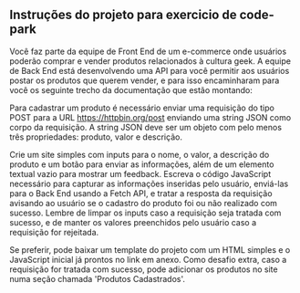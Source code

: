 ## Instruções do projeto para exercicio de code-park 

Você faz parte da equipe de Front End de um e-commerce onde usuários poderão comprar e vender produtos relacionados à cultura geek. A equipe de Back End está desenvolvendo uma API para você permitir aos usuários postar os produtos que querem vender, e para isso encaminharam para você os seguinte trecho da documentação que estão montando:

Para cadastrar um produto é necessário enviar uma requisição do tipo POST para a URL https://httpbin.org/post enviando uma string JSON como corpo da requisição. A string JSON deve ser um objeto com pelo menos três propriedades: produto, valor e descrição.

Crie um site simples com inputs para o nome, o valor, a descrição do produto e um botão para enviar as informações, além de um elemento textual vazio para mostrar um feedback. Escreva o código JavaScript necessário para capturar as informações inseridas pelo usuário, enviá-las para o Back End usando a Fetch API, e tratar a resposta da requisição avisando ao usuário se o cadastro do produto foi ou não realizado com sucesso. Lembre de limpar os inputs caso a requisição seja tratada com sucesso, e de manter os valores preenchidos pelo usuário caso a requisição for rejeitada.

Se preferir, pode baixar um template do projeto com um HTML simples e o JavaScript inicial já prontos no link em anexo. Como desafio extra, caso a requisição for tratada com sucesso, pode adicionar os produtos no site numa seção chamada 'Produtos Cadastrados'. 
